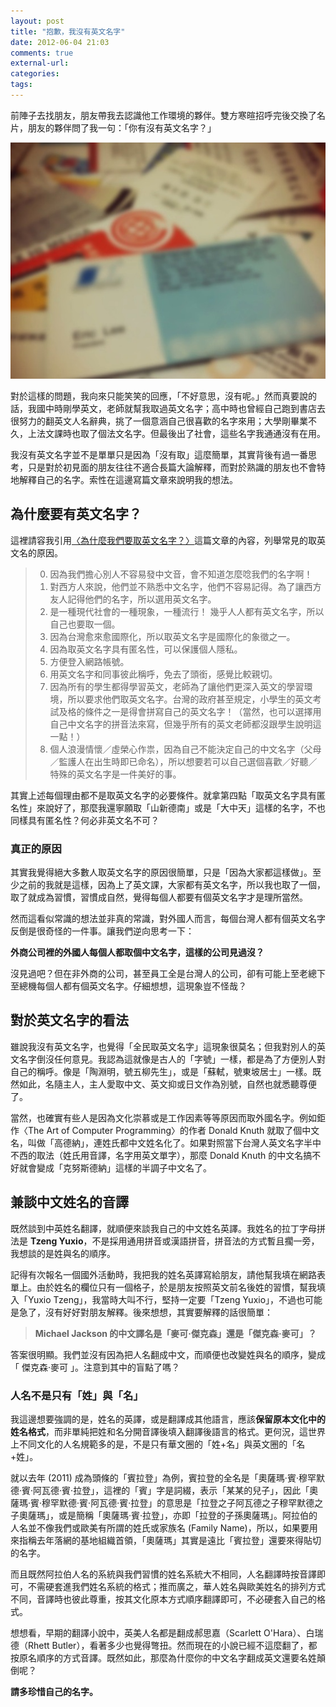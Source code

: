 ```yaml
---
layout: post
title: "抱歉，我沒有英文名字"
date: 2012-06-04 21:03
comments: true
external-url: 
categories: 
tags: 
---
```


前陣子去找朋友，朋友帶我去認識他工作環境的夥伴。雙方寒暄招呼完後交換了名片，朋友的夥伴問了我一句：「你有沒有英文名字？」

![](/images/2012/2012-06-04-business-cards.jpg)

<!-- more -->

對於這樣的問題，我向來只能笑笑的回應，「不好意思，沒有呢。」然而真要說的話，我國中時剛學英文，老師就幫我取過英文名字；高中時也曾經自己跑到書店去很努力的翻英文人名辭典，挑了一個意涵自己很喜歡的名字來用；大學剛畢業不久，上法文課時也取了個法文名字。但最後出了社會，這些名字我通通沒有在用。

我沒有英文名字並不是單單只是因為「沒有取」這麼簡單，其實背後有過一番思考，只是對於初見面的朋友往往不適合長篇大論解釋，而對於熟識的朋友也不會特地解釋自己的名字。索性在這邊寫篇文章來說明我的想法。

## 為什麼要有英文名字？

這裡請容我引用[〈為什麼我們要取英文名字？〉](http://www.ettoday.net/news/20120604/52748.htm)這篇文章的內容，列舉常見的取英文名的原因。

> 0. 因為我們擔心別人不容易發中文音，會不知道怎麼唸我們的名字啊！
> 1. 對西方人來說，他們並不熟悉中文名字，他們不容易記得。為了讓西方友人記得他們的名字，所以選用英文名字。
> 2. 是一種現代社會的一種現象，一種流行！ 幾乎人人都有英文名字，所以自己也要取一個。
> 3. 因為台灣愈來愈國際化，所以取英文名字是國際化的象徵之一。
> 4. 因為取英文名字具有匿名性，可以保護個人隱私。
> 5. 方便登入網路帳號。
> 6. 用英文名字和同事彼此稱呼，免去了頭銜，感覺比較親切。
> 7. 因為所有的學生都得學習英文，老師為了讓他們更深入英文的學習環境，所以要求他們取英文名字。台灣的政府甚至規定，小學生的英文考試及格的條件之一是得會拼寫自己的英文名字！（當然，也可以選擇用自己中文名字的拼音法來寫，但幾乎所有的英文老師都沒跟學生說明這一點！）
> 8. 個人浪漫情懷／虛榮心作祟，因為自己不能決定自己的中文名字（父母／監護人在出生時即已命名），所以想要若可以自己選個喜歡／好聽／特殊的英文名字是一件美好的事。

其實上述每個理由都不是取英文名字的必要條件。就拿第四點「取英文名字具有匿名性」來說好了，那麼我還寧願取「山新德南」或是「大中天」這樣的名字，不也同樣具有匿名性？何必非英文名不可？

### 真正的原因

其實我覺得絕大多數人取英文名字的原因很簡單，只是「因為大家都這樣做」。至少之前的我就是這樣，因為上了英文課，大家都有英文名字，所以我也取了一個，取了就成為習慣，習慣成自然，覺得每個人都要有個英文名字才是理所當然。

然而這看似常識的想法並非真的常識，對外國人而言，每個台灣人都有個英文名字反倒是很奇怪的一件事。讓我們逆向思考一下：

**外商公司裡的外國人每個人都取個中文名字，這樣的公司見過沒？**

沒見過吧？但在非外商的公司，甚至員工全是台灣人的公司，卻有可能上至老總下至總機每個人都有個英文名字。仔細想想，這現象豈不怪哉？

## 對於英文名字的看法

雖說我沒有英文名字，也覺得「全民取英文名字」這現象很莫名；但我對別人的英文名字倒沒任何意見。我認為這就像是古人的「字號」一樣，都是為了方便別人對自己的稱呼。像是「陶淵明，號五柳先生」，或是「蘇軾，號東坡居士」一樣。既然如此，名隨主人，主人愛取中文、英文抑或日文作為別號，自然也就悉聽尊便了。

當然，也確實有些人是因為文化崇慕或是工作因素等等原因而取外國名字。例如鉅作〈The Art of Computer Programming〉的作者 Donald Knuth 就取了個中文名，叫做「高德納」，連姓氏都中文姓名化了。如果對照當下台灣人英文名字半中不西的取法（姓氏用音譯，名字用英文單字），那麼 Donald Knuth 的中文名搞不好就會變成「克努斯德納」這樣的半調子中文名了。

## 兼談中文姓名的音譯

既然談到中英姓名翻譯，就順便來談我自己的中文姓名英譯。我姓名的拉丁字母拼法是 **Tzeng Yuxio**，不是採用通用拼音或漢語拼音，拼音法的方式暫且擱一旁，我想談的是姓與名的順序。

記得有次報名一個國外活動時，我把我的姓名英譯寫給朋友，請他幫我填在網路表單上。由於姓名的欄位只有一個格子，於是朋友按照英文前名後姓的習慣，幫我填入「Yuxio Tzeng」，我當時大叫不行，堅持一定要「Tzeng Yuxio」，不過也可能是急了，沒有好好對朋友解釋。後來想想，其實要解釋的話很簡單：

> **Michael Jackson 的中文譯名是「麥可·傑克森」還是「傑克森·麥可」？**

答案很明顯。我們並沒有因為把人名翻成中文，而順便也改變姓與名的順序，變成「 傑克森·麥可 」。注意到其中的盲點了嗎？

### 人名不是只有「姓」與「名」

我這邊想要強調的是，姓名的英譯，或是翻譯成其他語言，應該**保留原本文化中的姓名格式**，而非單純把姓和名分開音譯後填入翻譯後語言的格式。更何況，這世界上不同文化的人名規範多的是，不是只有華文圈的「姓+名」與英文圈的「名+姓」。

就以去年 (2011) 成為頭條的「賓拉登」為例，賓拉登的全名是「奧薩瑪·賓·穆罕默德·賓·阿瓦德·賓·拉登」，這裡的「賓」字是詞綴，表示「某某的兒子」，因此「奧薩瑪·賓·穆罕默德·賓·阿瓦德·賓·拉登」的意思是「拉登之子阿瓦德之子穆罕默德之子奧薩瑪」，或是簡稱「奧薩瑪·賓·拉登」，亦即「拉登的子孫奧薩瑪」。阿拉伯的人名並不像我們或歐美有所謂的姓氏或家族名 (Family Name)，所以，如果要用來指稱去年落網的基地組織首領，「奧薩瑪」其實是遠比「賓拉登」還要來得貼切的名字。

而且既然阿拉伯人名的系統與我們習慣的姓名系統大不相同，人名翻譯時按音譯即可，不需硬套進我們姓名系統的格式；推而廣之，華人姓名與歐美姓名的排列方式不同，音譯時也彼此尊重，按其文化原本方式順序翻譯即可，不必硬套入自己的格式。

想想看，早期的翻譯小說中，英美人名都是翻成郝思嘉（Scarlett O'Hara）、白瑞德（Rhett Butler），看著多少也覺得彆扭。然而現在的小說已經不這麼翻了，都按原名順序的方式音譯。既然如此，那麼為什麼你的中文名字翻成英文還要名姓顛倒呢？

**請多珍惜自己的名字。**